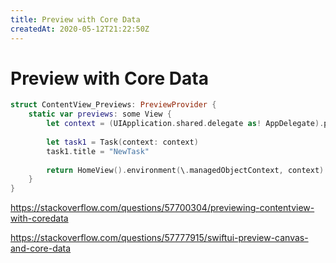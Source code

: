 ```yaml
---
title: Preview with Core Data
createdAt: 2020-05-12T21:22:50Z
---
```


# Preview with Core Data

```swift
struct ContentView_Previews: PreviewProvider {
    static var previews: some View {
        let context = (UIApplication.shared.delegate as! AppDelegate).persistentContainer.viewContext
        
        let task1 = Task(context: context)
        task1.title = "NewTask"
        
        return HomeView().environment(\.managedObjectContext, context)
    }
}
```

https://stackoverflow.com/questions/57700304/previewing-contentview-with-coredata

https://stackoverflow.com/questions/57777915/swiftui-preview-canvas-and-core-data
